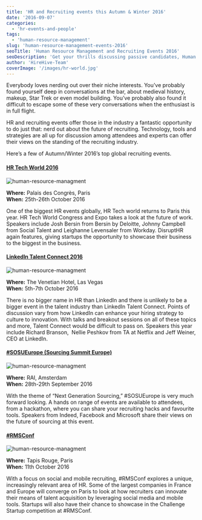 ```yaml
---
title: 'HR and Recruiting events this Autumn & Winter 2016'
date: '2016-09-07'
categories:
  - 'hr-events-and-people'
tags:
  - 'human-resource-management'
slug: 'human-resource-management-events-2016'
seoTitle: 'Human Resource Management and Recruiting Events 2016'
seoDescription: 'Get your thrills discussing passive candidates, Human Resource Management & social recruiting? Find like-minded people at some of 2016’s biggest HR events.'
author: 'HireHive-Team'
coverImage: '/images/hr-world.jpg'
---
```


Everybody loves nerding out over their niche interests. You’ve probably found yourself deep in conversations at the bar, about medieval history, makeup, Star Trek or even model building. You’ve probably also found it difficult to escape some of these very conversations when the enthusiast is in full flight.

HR and recruiting events offer those in the industry a fantastic opportunity to do just that: nerd out about the future of recruiting. Technology, tools and strategies are all up for discussion among attendees and experts can offer their views on the standing of the recruiting industry.

Here’s a few of Autumn/Winter 2016’s top global recruiting events.

#### [HR Tech World 2016](https://hrtechcongress.com/)

![human-resource-managment](/images/human-resource-managment-1.jpg)

**Where:** Palais des Congrès, Paris  
**When:** 25th-26th October 2016

One of the biggest HR events globally, HR Tech world returns to Paris this year. HR Tech World Congress and Expo takes a look at the future of work. Speakers include Josh Bersin from Bersin by Deloitte, Johnny Campbell from Social Talent and Leighanne Levensaler from Workday. DisruptHR again features, giving startups the opportunity to showcase their business to the biggest in the business.

#### [LinkedIn Talent Connect 2016](https://business.linkedin.com/events/talent-connect)

![human-resource-managment](/images/human-resource-managment-2.jpg)

**Where:** The Venetian Hotel, Las Vegas  
**When:** 5th-7th October 2016

There is no bigger name in HR than LinkedIn and there is unlikely to be a bigger event in the talent industry than LinkedIn Talent Connect. Points of discussion vary from how LinkedIn can enhance your hiring strategy to culture to innovation. With talks and breakout sessions on all of these topics and more, Talent Connect would be difficult to pass on. Speakers this year include Richard Branson,  Nellie Peshkov from TA at Netflix and Jeff Weiner, CEO at LinkedIn.

#### [#SOSUEurope (Sourcing Summit Europe)](https://sosueurope.com/)

![human-resource-managment](/images/human-resource-managment-3.jpg)

**Where:** RAI, Amsterdam  
**When:** 28th-29th September 2016

With the theme of “Next Generation Sourcing,” #SOSUEurope is very much forward looking. A hands on range of events are available to attendees, from a hackathon, where you can share your recruiting hacks and favourite tools. Speakers from Indeed, Facebook and Microsoft share their views on the future of sourcing at this event.

#### [#RMSConf](http://rmsconf.com/paris/)

![human-resource-managment](/images/human-resource-managment-4.jpg)

**Where:** Tapis Rouge, Paris  
**When:** 11th October 2016

With a focus on social and mobile recruiting, #RMSConf explores a unique, increasingly relevant area of HR. Some of the largest companies in France and Europe will converge on Paris to look at how recruiters can innovate their means of talent acquisition by leveraging social media and mobile tools. Startups will also have their chance to showcase in the Challenge Startup competition at #RMSConf.
